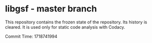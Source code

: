 # libgsf - master branch

This repository contains the frozen state of the repository.
Its history is cleared. It is used only for static code
analysis with Codacy.

Commit Time: 1718741994